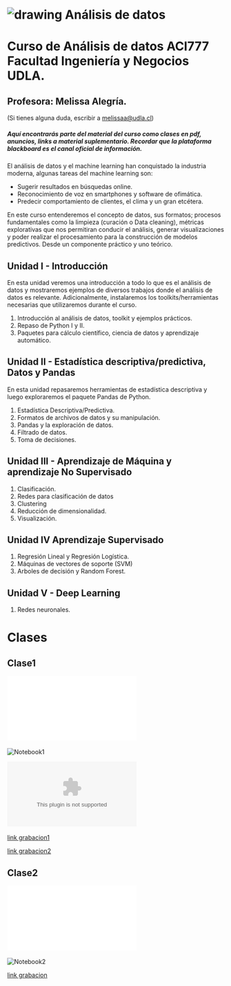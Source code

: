 
 
 # <img aling src="https://github.com/malegria01/AnalisisDatos/blob/main/img/data_analysis.png" alt="drawing" width="70"> Análisis de datos 
 



# Curso de Análisis de datos ACI777 Facultad Ingeniería y Negocios UDLA.

## Profesora: Melissa Alegría. 
(Si tienes alguna duda, escribir a melissaa@udla.cl)
 
##### Aquí encontrarás parte del material del curso como clases en pdf, anuncios, links a material suplementario. Recordar que la plataforma blackboard es el canal oficial de información.

El análisis de datos y el machine learning han conquistado la industria moderna, algunas tareas del machine learning son:

- Sugerir resultados en búsquedas online.
- Reconocimiento de voz en smartphones y software de ofimática.
- Predecir comportamiento de clientes, el clima y un gran etcétera.

En este curso entenderemos el concepto de datos, sus formatos; procesos fundamentales como la limpieza 
(curación o Data cleaning), métricas explorativas que nos permitiran conducir el análisis, generar visualizaciones 
y poder realizar el procesamiento para la construcción de modelos predictivos. Desde un componente práctico y uno teórico.


## Unidad I - Introducción
En esta unidad veremos una introducción a todo lo que es el análisis de datos y mostraremos ejemplos de diversos trabajos donde el análisis de datos es relevante. Adicionalmente, instalaremos los toolkits/herramientas necesarias que utilizaremos durante el curso.

1. Introducción al análisis de datos, toolkit y ejemplos prácticos.
2. Repaso de Python I y II.
3. Paquetes para cálculo científico, ciencia de datos y aprendizaje automático.

## Unidad II - Estadística descriptiva/predictiva, Datos y Pandas

En esta unidad repasaremos herramientas de estadística descriptiva y luego exploraremos el paquete Pandas de Python.

1. Estadística Descriptiva/Predictiva.
2. Formatos de archivos de datos y su manipulación.
3. Pandas y la exploración de datos.
4. Filtrado de datos.
5. Toma de decisiones.

## Unidad III - Aprendizaje de Máquina y aprendizaje No Supervisado

1. Clasificación.
2. Redes para clasificación de datos
3. Clustering
4. Reducción de dimensionalidad.
5. Visualización.

## Unidad IV Aprendizaje Supervisado
1. Regresión Lineal y Regresión Logística.
2. Máquinas de vectores de soporte (SVM)
3. Arboles de decisión y Random Forest.

## Unidad V - Deep Learning

1. Redes neuronales.


Clases
========================

## Clase1

![Clase1_pdf](Clases/Clase1.pdf)

![Notebook1](notebooks/Clase1.ipynb)

![archivo_csv](data/cars.csv)

[link grabacion1](https://udla.zoom.us/rec/share/ktBUUZNGP58JSi052J729PBZMvxaj5bhCKRIPxE3DAAmF1Cwcs0sm2IQ7wdDl6AV.X-aq3I6x_l4xhYJR)

[link grabacion2](https://udla.zoom.us/rec/share/QMTm2US-4zoD7Z4so0SmILiYyyYGpYL8DIMp13El6Fxh39Gi2xzWGkzmgJrTJH8f.hZ43u-Ms6JZTYcFK)


## Clase2

![Clase2_pdf](Clases/Clase2.pdf)


![Notebook2](notebooks/RepasoPython1.ipynb)

[link grabacion](https://udla.zoom.us/rec/share/OyFMyBnTp-FgA6lSEv5MJATJPFI9N-_GNKtkhPS-PvtSnEvXfLTD6vqXBg0aYtna.jbjtiGFqRb8zK6rS)
